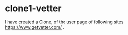 # clone1-vetter
I have created a Clone, of the user page of  following sites https://www.getvetter.com/ .
